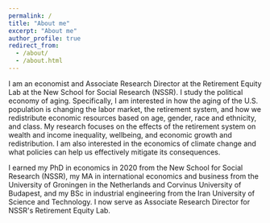 ```yaml
---
permalink: /
title: "About me"
excerpt: "About me"
author_profile: true
redirect_from: 
  - /about/
  - /about.html
---
```

I am an economist and Associate Research Director at the Retirement Equity Lab at the New School for Social Research (NSSR). I study the political economy of aging. Specifically, I am interested in how the aging of the U.S. population is changing the labor market, the retirement system, and how we redistribute economic resources based on age, gender, race and ethnicity, and class. My research focuses on the effects of the retirement system on wealth and income inequality, wellbeing, and economic growth and redistribution. I am also interested in the economics of climate change and what policies can help us effectively mitigate its consequences. 

I earned my PhD in economics in 2020 from the New School for Social Research (NSSR), my MA in international economics and business from the University of Groningen in the Netherlands and Corvinus University of Budapest, and my BSc in industrial engineering from the Iran University of Science and Technology. I now serve as Associate Research Director for NSSR's Retirement Equity Lab.
